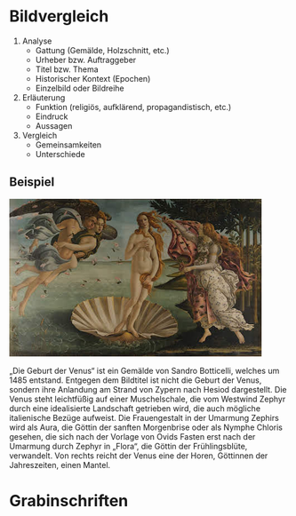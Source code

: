# Bildvergleich

1. Analyse
	- Gattung (Gemälde, Holzschnitt, etc.)
	- Urheber bzw. Auftraggeber
	- Titel bzw. Thema
	- Historischer Kontext (Epochen)
	- Einzelbild oder Bildreihe
2. Erläuterung
	- Funktion (religiös, aufklärend, propagandistisch, etc.)
	- Eindruck
	- Aussagen
3. Vergleich
	- Gemeinsamkeiten
	- Unterschiede

## Beispiel

![The Birth of Venus](../Working%20Materials/The%20Birth%20of%20Venus.png)

„Die Geburt der Venus“ ist ein Gemälde  von Sandro Botticelli, welches um 1485 entstand.
Entgegen dem Bildtitel ist nicht die Geburt der Venus, sondern ihre Anlandung am Strand von Zypern nach Hesiod dargestellt. Die Venus steht leichtfüßig auf einer Muschelschale, die vom Westwind Zephyr durch eine idealisierte Landschaft getrieben wird, die auch mögliche italienische Bezüge aufweist. Die Frauengestalt in der Umarmung Zephirs wird als Aura, die Göttin der sanften Morgenbrise oder als Nymphe Chloris gesehen, die sich nach der Vorlage von Ovids Fasten erst nach der Umarmung durch Zephyr in „Flora“, die Göttin der Frühlingsblüte, verwandelt. Von rechts reicht der Venus eine der Horen, Göttinnen der Jahreszeiten, einen Mantel. 

# Grabinschriften